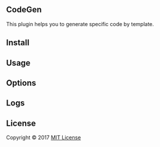 ## CodeGen

This plugin helps you to generate specific code by template.

## Install


## Usage


## Options


## Logs


## License
Copyright © 2017 [MIT License](https://spdx.org/licenses/MIT.html)
